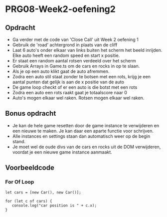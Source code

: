 # PRG08-Week2-oefening2

## Opdracht

- Ga verder met de code van 'Close Call' uit Week 2 oefening 1
- Gebruik de 'road' achtergrond in plaats van de cliff
- Laat 6 auto's onder elkaar van links buiten het scherm het beeld inrijden. Elke auto heeft een random speed en start x positie.
- Er staat een random aantal rotsen verdeeld over het scherm
- Gebruik Arrays in Game.ts om de cars en rocks in op te slaan.
- Als je op een auto klikt gaat de auto afremmen.
- Zodra een auto stil staat zonder te botsen met een rots, krijg je een aantal punten dat gelijk is aan de x positie van de auto
- De game loop checkt of er een auto is die botst met een rots
- Zodra een auto een rots raakt gaat je totaalscore naar 0
- Auto's mogen elkaar wel raken. Rotsen mogen elkaar wel raken.

## Bonus opdracht

- Je kan de hele game resetten door de game instance te verwijderen en een nieuwe te maken. Je kan daar een aparte functie voor schrijven.
- Alle instances en settings staan dan automatisch weer op de begin stand.
- Je moet wel de oude divs van de cars en rocks uit de DOM verwijderen, voordat je een nieuwe game instance aanmaakt.

## Voorbeeldcode

### For Of Loop

```
let cars = [new Car(), new Car()];

for (let c of cars) {
   console.log("car position is " + c.x);
}
```

